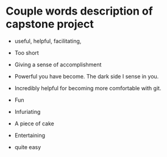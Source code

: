 # Couple words description of capstone project
* useful, helpful, facilitating, 

* Too short
* Giving a sense of accomplishment
* Powerful you have become. The dark side I sense in you.
* Incredibly helpful for becoming more comfortable with git.
* Fun
* Infuriating
* A piece of cake
* Entertaining
* quite easy
